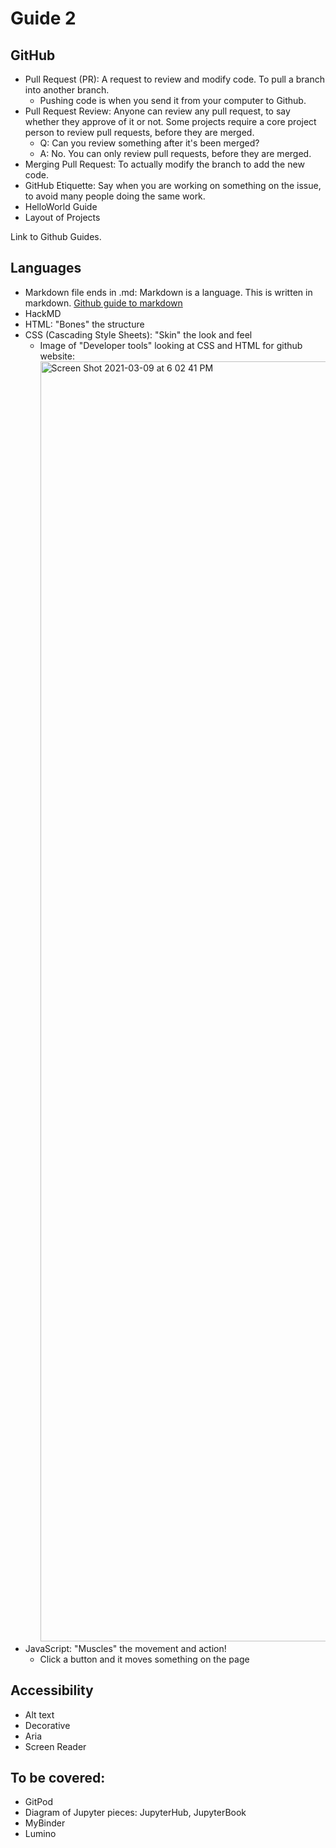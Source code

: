 # Guide 2

## GitHub
*   Pull Request (PR): A request to review and modify code. To pull a branch into another branch.
    * Pushing code is when you send it from your computer to Github.
*   Pull Request Review: Anyone can review any pull request, to say whether they approve of it or not. Some projects require a core project person to review pull requests, before they are merged.
    * Q: Can you review something after it's been merged?
    * A: No. You can only review pull requests, before they are merged.   
*   Merging Pull Request: To actually modify the branch to add the new code.
*   GitHub Etiquette: Say when you are working on something on the issue, to avoid many people doing the same work.
*   HelloWorld Guide
*   Layout of Projects

Link to Github Guides.


## Languages

*   Markdown file ends in .md: Markdown is a language. This is written in markdown. [Github guide to markdown](https://guides.github.com/features/mastering-markdown/)
*   HackMD
*   HTML: "Bones" the structure
*   CSS (Cascading Style Sheets): "Skin" the look and feel 
    * Image of "Developer tools" looking at CSS and HTML for github website: <img width="2048" alt="Screen Shot 2021-03-09 at 6 02 41 PM" src="https://user-images.githubusercontent.com/1186124/110550415-a8b02a80-8101-11eb-9d89-05317829ce99.png">
*   JavaScript: "Muscles" the movement and action!
    * Click a button and it moves something on the page   

## Accessibility

*   Alt text
*   Decorative
*   Aria
*   Screen Reader

## To be covered:

*   GitPod
*   Diagram of Jupyter pieces: JupyterHub, JupyterBook
*   MyBinder
*   Lumino
